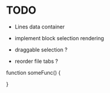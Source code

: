 # TODO

- Lines data container
- implement block selection rendering

- draggable selection ?
- reorder file tabs ?

function someFunc() {
    
}